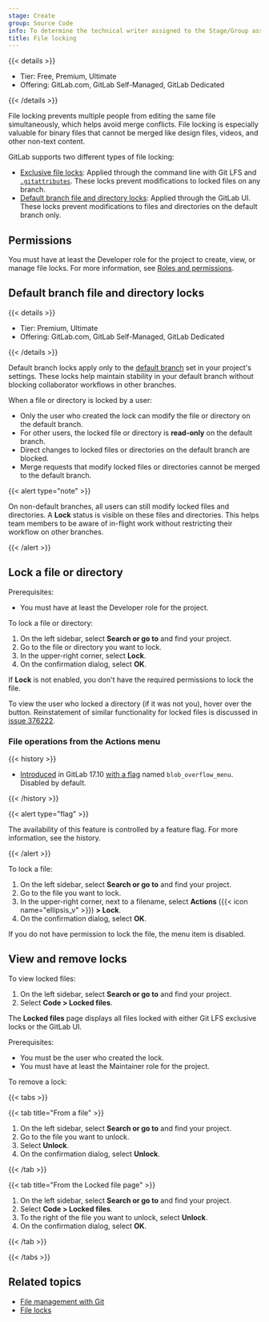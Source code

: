 ```yaml
---
stage: Create
group: Source Code
info: To determine the technical writer assigned to the Stage/Group associated with this page, see https://handbook.gitlab.com/handbook/product/ux/technical-writing/#assignments
title: File locking
---
```


{{< details >}}

- Tier: Free, Premium, Ultimate
- Offering: GitLab.com, GitLab Self-Managed, GitLab Dedicated

{{< /details >}}

File locking prevents multiple people from editing the same file simultaneously, which helps avoid
merge conflicts. File locking is especially valuable for binary files that cannot be merged like
design files, videos, and other non-text content.

GitLab supports two different types of file locking:

- [Exclusive file locks](../../topics/git/file_management.md#file-locks): Applied through the
  command line with Git LFS and [`.gitattributes`](repository/files/git_attributes.md).
  These locks prevent modifications to locked files on any branch.
- [Default branch file and directory locks](#default-branch-file-and-directory-locks): Applied
  through the GitLab UI. These locks prevent modifications to files and directories on the
  default branch only.

## Permissions

You must have at least the Developer role for the project to create, view, or manage file locks.
For more information, see [Roles and permissions](../permissions.md).

## Default branch file and directory locks

{{< details >}}

- Tier: Premium, Ultimate
- Offering: GitLab.com, GitLab Self-Managed, GitLab Dedicated

{{< /details >}}

Default branch locks apply only to the [default branch](repository/branches/default.md) set in your
project's settings. These locks help maintain stability in your default branch without blocking
collaborator workflows in other branches.

When a file or directory is locked by a user:

- Only the user who created the lock can modify the file or directory on the default branch.
- For other users, the locked file or directory is **read-only** on the default branch.
- Direct changes to locked files or directories on the default branch are blocked.
- Merge requests that modify locked files or directories cannot be merged to the default branch.

{{< alert type="note" >}}

On non-default branches, all users can still modify locked files and directories.
A **Lock** status is visible on these files and directories. This helps team members
to be aware of in-flight work without restricting their workflow on other branches.

{{< /alert >}}

## Lock a file or directory

Prerequisites:

- You must have at least the Developer role for the project.

To lock a file or directory:

1. On the left sidebar, select **Search or go to** and find your project.
1. Go to the file or directory you want to lock.
1. In the upper-right corner, select **Lock**.
1. On the confirmation dialog, select **OK**.

If **Lock** is not enabled, you don't have the required permissions to lock the file.

To view the user who locked a directory (if it was not you), hover over the button. Reinstatement of
similar functionality for locked files is discussed in
[issue 376222](https://gitlab.com/gitlab-org/gitlab/-/issues/376222).

### File operations from the Actions menu

{{< history >}}

- [Introduced](https://gitlab.com/gitlab-org/gitlab/-/issues/519325) in GitLab 17.10 [with a flag](../../administration/feature_flags.md) named `blob_overflow_menu`. Disabled by default.

{{< /history >}}

{{< alert type="flag" >}}

The availability of this feature is controlled by a feature flag. For more information, see the history.

{{< /alert >}}

To lock a file:

1. On the left sidebar, select **Search or go to** and find your project.
1. Go to the file you want to lock.
1. In the upper-right corner, next to a filename, select **Actions** ({{< icon name="ellipsis_v" >}}) **> Lock**.
1. On the confirmation dialog, select **OK**.

If you do not have permission to lock the file, the menu item is disabled.

## View and remove locks

To view locked files:

1. On the left sidebar, select **Search or go to** and find your project.
1. Select **Code > Locked files**.

The **Locked files** page displays all files locked with either Git LFS exclusive locks or the GitLab UI.

Prerequisites:

- You must be the user who created the lock.
- You must have at least the Maintainer role for the project.

To remove a lock:

{{< tabs >}}

{{< tab title="From a file" >}}

1. On the left sidebar, select **Search or go to** and find your project.
1. Go to the file you want to unlock.
1. Select **Unlock**.
1. On the confirmation dialog, select **Unlock**.

{{< /tab >}}

{{< tab title="From the Locked file page" >}}

1. On the left sidebar, select **Search or go to** and find your project.
1. Select **Code > Locked files**.
1. To the right of the file you want to unlock, select **Unlock**.
1. On the confirmation dialog, select **OK**.

{{< /tab >}}

{{< /tabs >}}

## Related topics

- [File management with Git](../../topics/git/file_management.md)
- [File locks](../../topics/git/file_management.md#file-locks)
